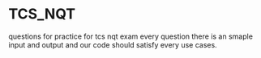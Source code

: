 # TCS_NQT
questions for practice for tcs nqt exam 
every question there is an smaple input and output and our code should satisfy every use cases.

